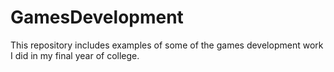# GamesDevelopment
This repository includes examples of some of the games development work I did in my final year of college.
